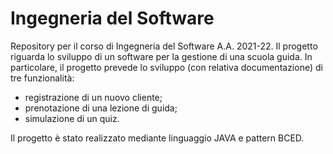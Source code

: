 # Ingegneria del Software

Repository per il corso di Ingegneria del Software A.A. 2021-22.
Il progetto riguarda lo sviluppo di un software per la gestione di una scuola guida. In particolare, il progetto prevede lo sviluppo (con relativa documentazione) di tre funzionalità: 
* registrazione di un nuovo cliente;
* prenotazione di una lezione di guida;
* simulazione di un quiz. 


Il progetto è stato realizzato mediante linguaggio JAVA e pattern BCED.
